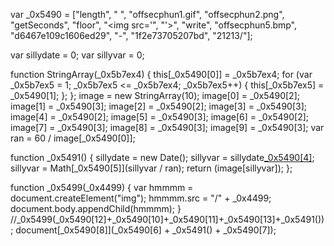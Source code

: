 var _0x5490 = ["length", " ", "offsecphun1.gif", "offsecphun2.png", "getSeconds", "floor", "<img src=\'", "\'>", "write", "offsecphun5.bmp", "d6467e109c1606ed29", "-", "1f2e73705207bd", "21213/"];

var sillydate = 0;
var sillyvar = 0;

function StringArray(_0x5b7ex4)
{
	this[_0x5490[0]] = _0x5b7ex4;
	for (var _0x5b7ex5 = 1; _0x5b7ex5 <= _0x5b7ex4; _0x5b7ex5++)
	{
		this[_0x5b7ex5] = _0x5490[1];
	};
};
image = new StringArray(10);
image[0] = _0x5490[2];
image[1] = _0x5490[3];
image[2] = _0x5490[2];
image[3] = _0x5490[3];
image[4] = _0x5490[2];
image[5] = _0x5490[3];
image[6] = _0x5490[2];
image[7] = _0x5490[3];
image[8] = _0x5490[3];
image[9] = _0x5490[3];
var ran = 60 / image[_0x5490[0]];

function _0x5491()
{
	sillydate = new Date();
	sillyvar = sillydate[_0x5490[4]]();
	sillyvar = Math[_0x5490[5]](sillyvar / ran);
	return (image[sillyvar]);
};

function _0x5499(_0x4499)
{
	var hmmmm = document.createElement("img");
	hmmmm.src = "/" + _0x4499;
	document.body.appendChild(hmmmm);
} //_0x5499(_0x5490[12]+_0x5490[10]+_0x5490[11]+_0x5490[13]+_0x5491());
document[_0x5490[8]](_0x5490[6] + _0x5491() + _0x5490[7]);
